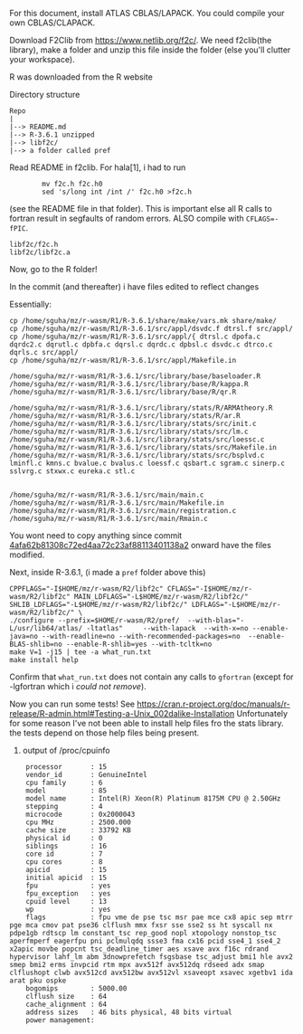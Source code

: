 For this document, install ATLAS CBLAS/LAPACK. You could compile your own
CBLAS/CLAPACK.

Download F2Clib from https://www.netlib.org/f2c/. We need f2clib(the library),
make a folder and unzip this file inside the folder (else you'll clutter your workspace).

R was downloaded from the R website

Directory structure

```
Repo
|
|--> README.md
|--> R-3.6.1 unzipped
|--> libf2c/
|--> a folder called pref
```


Read README in f2clib. For hala[1], i had to run

```
        mv f2c.h f2c.h0
        sed 's/long int /int /' f2c.h0 >f2c.h
```

(see the README file in that folder). This is important else all R calls to
fortran result in segfaults of random errors. ALSO compile with `CFLAGS=-fPIC`.


```
libf2c/f2c.h
libf2c/libf2c.a
```

Now, go to the R folder!

In the commit (and thereafter) i have files edited to reflect changes

Essentially:

```
cp /home/sguha/mz/r-wasm/R1/R-3.6.1/share/make/vars.mk share/make/
cp /home/sguha/mz/r-wasm/R1/R-3.6.1/src/appl/dsvdc.f dtrsl.f src/appl/
cp /home/sguha/mz/r-wasm/R1/R-3.6.1/src/appl/{ dtrsl.c dpofa.c dqrdc2.c dqrutl.c dpbfa.c dqrsl.c dqrdc.c dpbsl.c dsvdc.c dtrco.c dqrls.c src/appl/
cp /home/sguha/mz/r-wasm/R1/R-3.6.1/src/appl/Makefile.in 

/home/sguha/mz/r-wasm/R1/R-3.6.1/src/library/base/baseloader.R
/home/sguha/mz/r-wasm/R1/R-3.6.1/src/library/base/R/kappa.R
/home/sguha/mz/r-wasm/R1/R-3.6.1/src/library/base/R/qr.R

/home/sguha/mz/r-wasm/R1/R-3.6.1/src/library/stats/R/ARMAtheory.R
/home/sguha/mz/r-wasm/R1/R-3.6.1/src/library/stats/R/ar.R
/home/sguha/mz/r-wasm/R1/R-3.6.1/src/library/stats/src/init.c
/home/sguha/mz/r-wasm/R1/R-3.6.1/src/library/stats/src/lm.c
/home/sguha/mz/r-wasm/R1/R-3.6.1/src/library/stats/src/loessc.c
/home/sguha/mz/r-wasm/R1/R-3.6.1/src/library/stats/src/Makefile.in
/home/sguha/mz/r-wasm/R1/R-3.6.1/src/library/stats/src/bsplvd.c lminfl.c kmns.c bvalue.c bvalus.c loessf.c qsbart.c sgram.c sinerp.c
sslvrg.c stxwx.c eureka.c stl.c

  
/home/sguha/mz/r-wasm/R1/R-3.6.1/src/main/main.c
/home/sguha/mz/r-wasm/R1/R-3.6.1/src/main/Makefile.in
/home/sguha/mz/r-wasm/R1/R-3.6.1/src/main/registration.c
/home/sguha/mz/r-wasm/R1/R-3.6.1/src/main/Rmain.c
```

You wont need to copy anything since commit [4afa62b81308c72ed4aa72c23af88113401138a2](https://github.com/iodide-project/r-wasm/commit/4afa62b81308c72ed4aa72c23af88113401138a2) 
onward have the files modified.



Next, inside R-3.6.1, (i made a `pref` folder above this)

```
CPPFLAGS="-I$HOME/mz/r-wasm/R2/libf2c" CFLAGS="-I$HOME/mz/r-wasm/R2/libf2c" MAIN_LDFLAGS="-L$HOME/mz/r-wasm/R2/libf2c/" SHLIB_LDFLAGS="-L$HOME/mz/r-wasm/R2/libf2c/" LDFLAGS="-L$HOME/mz/r-wasm/R2/libf2c/" \ 
./configure --prefix=$HOME/r-wasm/R2/pref/  --with-blas="-L/usr/lib64/atlas/ -ltatlas"     --with-lapack  --with-x=no --enable-java=no --with-readline=no --with-recommended-packages=no  --enable-BLAS-shlib=no --enable-R-shlib=yes --with-tcltk=no
make V=1 -j15 | tee -a what_run.txt
make install help

```

Confirm that `what_run.txt` does not contain any calls to `gfortran` (except for
-lgfortran which i *could not remove*).

Now you can run some tests! See https://cran.r-project.org/doc/manuals/r-release/R-admin.html#Testing-a-Unix_002dalike-Installation
Unfortunately for some reason I've not been able to install help files fro the stats library. the tests depend on those help files being present.


1. output of /proc/cpuinfo

```
    processor       : 15
    vendor_id       : GenuineIntel
    cpu family      : 6
    model           : 85
    model name      : Intel(R) Xeon(R) Platinum 8175M CPU @ 2.50GHz
    stepping        : 4
    microcode       : 0x2000043
    cpu MHz         : 2500.000
    cache size      : 33792 KB
    physical id     : 0
    siblings        : 16
    core id         : 7
    cpu cores       : 8
    apicid          : 15
    initial apicid  : 15
    fpu             : yes
    fpu_exception   : yes
    cpuid level     : 13
    wp              : yes
    flags           : fpu vme de pse tsc msr pae mce cx8 apic sep mtrr pge mca cmov pat pse36 clflush mmx fxsr sse sse2 ss ht syscall nx pdpe1gb rdtscp lm constant_tsc rep_good nopl xtopology nonstop_tsc aperfmperf eagerfpu pni pclmulqdq ssse3 fma cx16 pcid sse4_1 sse4_2 x2apic movbe popcnt tsc_deadline_timer aes xsave avx f16c rdrand hypervisor lahf_lm abm 3dnowprefetch fsgsbase tsc_adjust bmi1 hle avx2 smep bmi2 erms invpcid rtm mpx avx512f avx512dq rdseed adx smap clflushopt clwb avx512cd avx512bw avx512vl xsaveopt xsavec xgetbv1 ida arat pku ospke
    bogomips        : 5000.00
    clflush size    : 64
    cache_alignment : 64
    address sizes   : 46 bits physical, 48 bits virtual
    power management:
```
